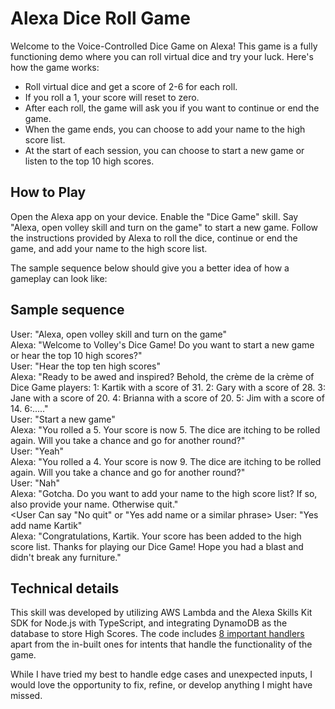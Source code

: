 # Alexa Dice Roll Game

Welcome to the Voice-Controlled Dice Game on Alexa! This game is a fully functioning demo where you can roll virtual dice and try your luck. Here's how the game works:

- Roll virtual dice and get a score of 2-6 for each roll.
- If you roll a 1, your score will reset to zero.
- After each roll, the game will ask you if you want to continue or end the game.
- When the game ends, you can choose to add your name to the high score list.
- At the start of each session, you can choose to start a new game or listen to the top 10 high scores.

## How to Play

Open the Alexa app on your device.
Enable the "Dice Game" skill.
Say "Alexa, open volley skill and turn on the game" to start a new game.
Follow the instructions provided by Alexa to roll the dice, continue or end the game, and add your name to the high score list.

The sample sequence below should give you a better idea of how a gameplay can look like:

## Sample sequence

User: "Alexa, open volley skill and turn on the game"
<br/>
Alexa: "Welcome to Volley's Dice Game! Do you want to start a new game or hear the top 10 high scores?"
<br/>
User: "Hear the top ten high scores"
<br/>
Alexa: "Ready to be awed and inspired? Behold, the crème de la crème of Dice Game players: 1: Kartik with a score of 31. 2: Gary with a score of 28. 3: Jane with a score of 20. 4: Brianna with a score of 20. 5: Jim with a score of 14. 6:....."
<br/>
User: "Start a new game"
<br/>
Alexa: "You rolled a 5. Your score is now 5. The dice are itching to be rolled again. Will you take a chance and go for another round?"
<br/>
User: "Yeah"
<br/>
Alexa: "You rolled a 4. Your score is now 9. The dice are itching to be rolled again. Will you take a chance and go for another round?"
<br/>
User: "Nah"
<br/>
Alexa: "Gotcha. Do you want to add your name to the high score list? If so, also provide your name. Otherwise quit."
<br/>
<User Can say "No quit" or "Yes add name <name> or a similar phrase>
User: "Yes add name Kartik"
<br/>
Alexa: "Congratulations, Kartik. Your score has been added to the high score list. Thanks for playing our Dice Game! Hope you had a blast and didn't break any furniture."

## Technical details

This skill was developed by utilizing AWS Lambda and the Alexa Skills Kit SDK for Node.js with TypeScript, and integrating DynamoDB as the database to store High Scores. The code includes [8 important handlers](https://github.com/kartikson1/alexa-dice-roll-game/tree/main/src/handlers) apart from the in-built ones for intents that handle the functionality of the game.

While I have tried my best to handle edge cases and unexpected inputs, I would love the opportunity to fix, refine, or develop anything I might have missed.
